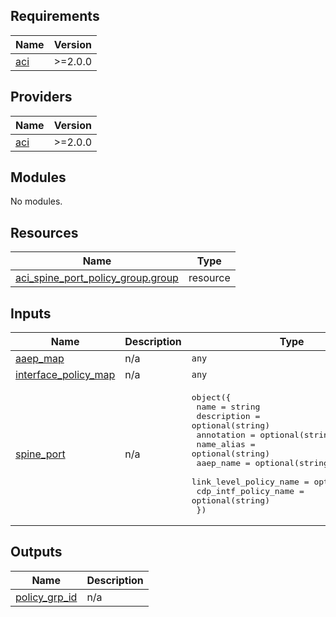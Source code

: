 <!-- BEGIN_TF_DOCS -->
## Requirements

| Name | Version |
|------|---------|
| <a name="requirement_aci"></a> [aci](#requirement\_aci) | >=2.0.0 |

## Providers

| Name | Version |
|------|---------|
| <a name="provider_aci"></a> [aci](#provider\_aci) | >=2.0.0 |

## Modules

No modules.

## Resources

| Name | Type |
|------|------|
| [aci_spine_port_policy_group.group](https://registry.terraform.io/providers/CiscoDevNet/aci/latest/docs/resources/spine_port_policy_group) | resource |

## Inputs

| Name | Description | Type | Default | Required |
|------|-------------|------|---------|:--------:|
| <a name="input_aaep_map"></a> [aaep\_map](#input\_aaep\_map) | n/a | `any` | n/a | yes |
| <a name="input_interface_policy_map"></a> [interface\_policy\_map](#input\_interface\_policy\_map) | n/a | `any` | n/a | yes |
| <a name="input_spine_port"></a> [spine\_port](#input\_spine\_port) | n/a | <pre>object({<br>    name                    = string<br>    description             = optional(string)<br>    annotation              = optional(string)<br>    name_alias              = optional(string)<br>    aaep_name               = optional(string)<br>    link_level_policy_name  = optional(string)<br>    cdp_intf_policy_name    = optional(string)<br>  })</pre> | n/a | yes |

## Outputs

| Name | Description |
|------|-------------|
| <a name="output_policy_grp_id"></a> [policy\_grp\_id](#output\_policy\_grp\_id) | n/a |
<!-- END_TF_DOCS -->